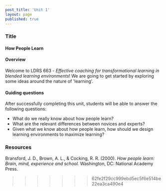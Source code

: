 ```yaml
---
post_title: 'Unit 1'
layout: page
published: true
---
```

### Title

#### How People Learn

#### Overview
Welcome to LDRS 663 - _Effective coaching for transformational learning in blended learning environments_! We are going to get started by exploring some ideas around the nature of 'learning'.

#### Guiding questions

After successfully completing this unit, students will be able to answer the following questions:
* What do we really know about how people learn? 
* What are the relevant differences between novices and experts?
* Given what we know about how people learn, how should we design learning environments to maximize learning?


### Resources
Bransford, J. D., Brown, A. L., & Cocking, R. R. (2000). _How people learn: Brain, mind, experience and school._ Washington, DC: National Academy Press. 


>>>>>>> 62fe2f29cc999ebd5ec5f6e514be22ea3ca490e4




